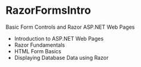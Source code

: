 # RazorFormsIntro
Basic Form Controls and Razor
ASP.NET Web Pages
- Introduction to ASP.NET Web Pages
- Razor Fundamentals
- HTML Form Basics
- Displaying Database Data using Razor
